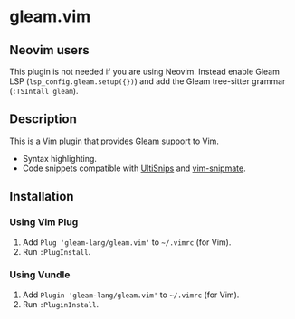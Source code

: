 # gleam.vim

## Neovim users

This plugin is not needed if you are using Neovim. Instead enable Gleam LSP
(`lsp_config.gleam.setup({})`) and add the Gleam tree-sitter grammar (`:TSIntall
gleam`).

## Description

This is a Vim plugin that provides [Gleam][gleam] support to Vim.

- Syntax highlighting.
- Code snippets compatible with
  [UltiSnips](https://github.com/SirVer/ultisnips) and
  [vim-snipmate](https://github.com/garbas/vim-snipmate).

## Installation

### Using Vim Plug

1. Add `Plug 'gleam-lang/gleam.vim'` to `~/.vimrc` (for Vim).
2. Run `:PlugInstall`.

### Using Vundle

1. Add `Plugin 'gleam-lang/gleam.vim'` to `~/.vimrc` (for Vim).
2. Run `:PluginInstall`.

[gleam]: https://github.com/gleam-lang/gleam
